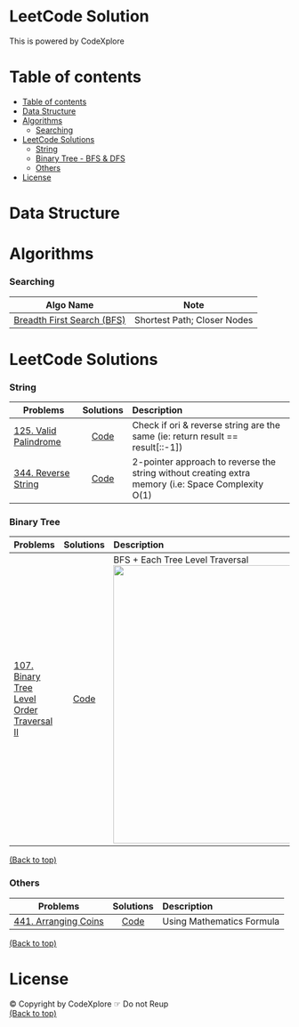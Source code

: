 <!-- Add banner here -->

# LeetCode Solution
This is powered by CodeXplore 

# Table of contents

<!-- After you have introduced your project, it is a good idea to add a **Table of contents** or **TOC** as **cool** people say it. This would make it easier for people to navigate through your README and find exactly what they are looking for.

Here is a sample TOC(*wow! such cool!*) that is actually the TOC for this README. -->

- [Table of contents](#table-of-contents)
- [Data Structure](#data-structure)
- [Algorithms](#algorithms)
    - [Searching](#searching)
- [LeetCode Solutions](#leetcode-solutions)
    - [String](#string)
    - [Binary Tree - BFS & DFS](#binary-tree)
    - [Others](#others)
- [License](#license)

# Data Structure
# Algorithms

### Searching
| Algo Name   |      Note      | 
|----------|:-------------:|
|[Breadth First Search (BFS)](/algorithm/searching/breadthFirstSearch.js)| Shortest Path; Closer Nodes|


# LeetCode Solutions
### String

| Problems   |      Solutions      |  Description |
|----------|:-------------:|:------|
|[125. Valid Palindrome](https://leetcode.com/problems/valid-palindrome/)|[Code](/125_Valid_Palindrome.py)| Check if ori & reverse string are the same (ie: return result == result[::-1])
| [344. Reverse String](https://leetcode.com/problems/binary-tree-level-order-traversal-ii/)|[Code](/344_Reverse_String.py) | 2-pointer approach to reverse the string without creating extra memory (i.e: Space Complexity O(1)|

### Binary Tree

| Problems   |      Solutions      |  Description |
|----------|:-------------:|:------|
| [107. Binary Tree Level Order Traversal II](https://leetcode.com/problems/reverse-string/)|[Code](/107_Binary_Tree_Level_Order_Traversal_II.py) | BFS + Each Tree Level Traversal <br> <img src="https://user-images.githubusercontent.com/64508435/89198914-71fcb980-d5e0-11ea-9f4b-77ae4364bd1b.JPG" width="500" />|

[(Back to top)](#table-of-contents)
### Others

| Problems   |      Solutions      |  Description |
|----------|:-------------:|:------|
| [441. Arranging Coins](https://leetcode.com/problems/arranging-coins/)|  [Code](/441_Arranging_Coins.py) | Using Mathematics Formula |


[(Back to top)](#table-of-contents)

# License
© Copyright by CodeXplore ☞ Do not Reup <br>
[(Back to top)](#table-of-contents)


